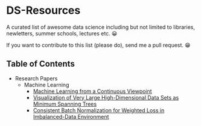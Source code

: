 # DS-Resources
A curated list of awesome data science including but not limited to libraries, newletters, summer schools, lectures etc. :grinning:

If you want to contribute to this list (please do), send me a pull request. :grin:

## Table of Contents

- Research Papers
  - Machine Learning
    - [Machine Learning from a Continuous Viewpoint](https://arxiv.org/abs/1912.12777)
    - [Visualization of Very Large High-Dimensional Data Sets as Minimum Spanning Trees](https://arxiv.org/abs/1908.10410)
    - [Consistent Batch Normalization for Weighted Loss in Imbalanced-Data Environment](https://arxiv.org/abs/2001.01433)

